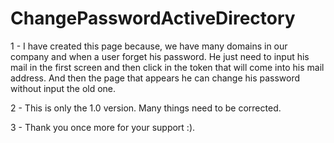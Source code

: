 # ChangePasswordActiveDirectory

1 - I have created this page because, we have many domains in our company and when a user forget his password. He just need to input his mail in the first screen and then click in the token that will come into his mail address. And then the page that appears he can change his password without input the old one.

2 - This is only the 1.0 version. Many things need to be corrected. 

3 - Thank you once more for your support :). 
